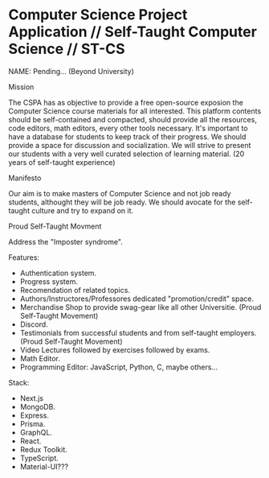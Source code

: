 # Computer Science Project Application // Self-Taught Computer Science // ST-CS

NAME: Pending... (Beyond University)

Mission

The CSPA has as objective to provide a free open-source exposion the Computer Science course materials for all interested.
This platform contents should be self-contained and compacted, should provide all the resources, code editors, math editors, every other tools necessary.
It's important to have a database for students to keep track of their progress.
We should provide a space for discussion and socialization. 
We will strive to present our students with a very well curated selection of learning material. (20 years of self-taught experience)


Manifesto

Our aim is to make masters of Computer Science and not job ready students, althought they will be job ready.
We should avocate for the self-taught culture and try to expand on it. 

Proud Self-Taught Movment

Address the "Imposter syndrome".


Features:
- Authentication system.
- Progress system.
- Recomendation of related topics.
- Authors/Instructores/Professores dedicated "promotion/credit" space.
- Merchandise Shop to provide swag-gear like all other Universitie. (Proud Self-Taught Movement)
- Discord.
- Testimonials from successful students and from self-taught employers. (Proud Self-Taught Movement)
- Video Lectures followed by exercises followed by exams.
- Math Editor.
- Programming Editor: JavaScript, Python, C, maybe others... 

Stack:
- Next.js
- MongoDB.
- Express.
- Prisma.
- GraphQL.
- React.
- Redux Toolkit.
- TypeScript.
- Material-UI???

